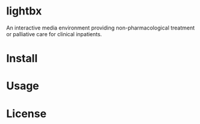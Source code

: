 # lightbx
An interactive media environment providing non-pharmacological treatment or palliative care for clinical inpatients. 
# Install
# Usage
# License
